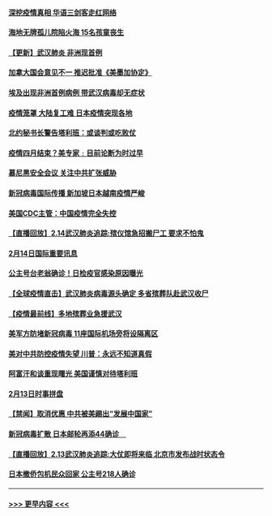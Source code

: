 #### [深挖疫情真相 华语三剑客走红网络](../pages/prog202/a102777624.md?t=02151122) 
#### [海地无牌孤儿院陷火海 15名孩童丧生](../pages/prog202/a102777620.md?t=02151122) 
#### [【更新】武汉肺炎 非洲现首例](../pages/prog202/a102770740.md?t=02151122) 
#### [加拿大国会意见不一 推迟批准《美墨加协定》](../pages/prog202/a102777575.md?t=02151122) 
#### [埃及出现非洲首例病例 带武汉病毒却无症状](../pages/prog202/a102777559.md?t=02151122) 
#### [疫情笼罩 大陆复工难 日本疫情突现各地](../pages/prog202/a102777455.md?t=02151122) 
#### [北约秘书长警告塔利班：或谈判或吃败仗](../pages/prog202/a102777442.md?t=02151122) 
#### [疫情四月结束？美专家﹕目前论断为时过早](../pages/prog202/a102777248.md?t=02151122) 
#### [慕尼黑安全会议 关注中共扩张威胁](../pages/prog202/a102777254.md?t=02151122) 
#### [新冠病毒国际传播 新加坡日本越南疫情严峻](../pages/prog202/a102777245.md?t=02151122) 
#### [美国CDC主管：中国疫情完全失控](../pages/prog202/a102777236.md?t=02151122) 
#### [【直播回放】2.14武汉肺炎追踪:殡仪馆急招搬尸工 要求不怕鬼](../pages/prog202/a102777141.md?t=02151122) 
#### [2月14日国际重要讯息](../pages/prog202/a102777073.md?t=02151122) 
#### [公主号台老翁确诊！日检疫官感染原因曝光](../pages/prog202/a102777075.md?t=02151122) 
#### [【全球疫情直击】武汉肺炎病毒源头确定 多省殡葬队赴武汉收尸](../pages/prog202/a102777026.md?t=02151122) 
#### [【疫情最前线】多地殡葬业急援武汉](../pages/prog202/a102776986.md?t=02151122) 
#### [美军方防堵新冠病毒 11座国际机场旁将设隔离区](../pages/prog202/a102776870.md?t=02151122) 
#### [美对中共防控疫情失望 川普：永远不知道真假](../pages/prog202/a102776836.md?t=02151122) 
#### [阿富汗和谈重现曙光 美国谨慎对待塔利班](../pages/prog202/a102776748.md?t=02151122) 
#### [2月13日时事拼盘](../pages/prog202/a102776689.md?t=02151122) 
#### [【禁闻】取消优惠 中共被美踢出“发展中国家”](../pages/prog202/a102776670.md?t=02151122) 
#### [新冠病毒扩散 日本邮轮再添44确诊　](../pages/prog202/a102776518.md?t=02151122) 
#### [【直播回放】2.13武汉肺炎追踪:大仗即将来临 北京市发布战时状态令](../pages/prog202/a102776399.md?t=02151122) 
#### [日本撤侨包机民众回家 公主号218人确诊](../pages/prog202/a102776346.md?t=02151122) 

----
#### [ >>> 更早内容 <<< ](../indexes/prog202-earlier.md)
